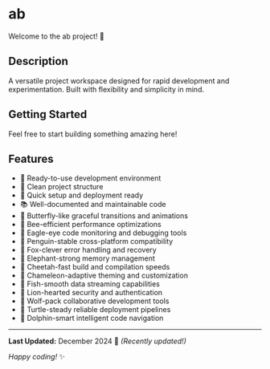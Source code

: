 # ab

Welcome to the ab project! 🚀

## Description

A versatile project workspace designed for rapid development and experimentation. Built with flexibility and simplicity in mind.

## Getting Started

Feel free to start building something amazing here!

## Features

- 🔧 Ready-to-use development environment
- 📁 Clean project structure
- 🚀 Quick setup and deployment ready
- 📚 Well-documented and maintainable code
- 🦋 Butterfly-like graceful transitions and animations
- 🐝 Bee-efficient performance optimizations
- 🦅 Eagle-eye code monitoring and debugging tools
- 🐧 Penguin-stable cross-platform compatibility
- 🦊 Fox-clever error handling and recovery
- 🐘 Elephant-strong memory management
- 🐆 Cheetah-fast build and compilation speeds
- 🦎 Chameleon-adaptive theming and customization
- 🐠 Fish-smooth data streaming capabilities
- 🦁 Lion-hearted security and authentication
- 🐺 Wolf-pack collaborative development tools
- 🐢 Turtle-steady reliable deployment pipelines
- 🐬 Dolphin-smart intelligent code navigation

---

**Last Updated:** December 2024 📅 _(Recently updated!)_

*Happy coding!* ✨
